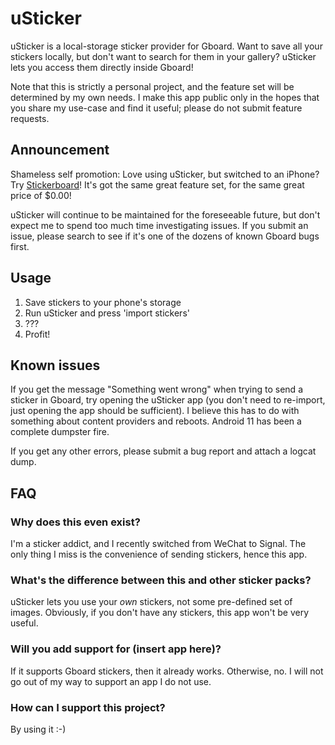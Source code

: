 # uSticker

uSticker is a local-storage sticker provider for Gboard. Want to save all
your stickers locally, but don't want to search for them in your gallery?
uSticker lets you access them directly inside Gboard!

Note that this is strictly a personal project, and the feature set will be
determined by my own needs. I make this app public only in the hopes
that you share my use-case and find it useful; please do not submit
feature requests.

## Announcement

Shameless self promotion: Love using uSticker, but switched to an iPhone?
Try [Stickerboard](https://github.com/apsun/Stickerboard)! It's got the
same great feature set, for the same great price of $0.00!

uSticker will continue to be maintained for the foreseeable future, but
don't expect me to spend too much time investigating issues. If you submit
an issue, please search to see if it's one of the dozens of known Gboard
bugs first.

## Usage

1. Save stickers to your phone's storage
2. Run uSticker and press 'import stickers'
3. ???
4. Profit!

## Known issues

If you get the message "Something went wrong" when trying to send a sticker
in Gboard, try opening the uSticker app (you don't need to re-import, just
opening the app should be sufficient). I believe this has to do with
something about content providers and reboots. Android 11 has been a
complete dumpster fire.

If you get any other errors, please submit a bug report and attach a logcat
dump.

## FAQ

### Why does this even exist?

I'm a sticker addict, and I recently switched from WeChat to Signal. The
only thing I miss is the convenience of sending stickers, hence this app.

### What's the difference between this and other sticker packs?

uSticker lets you use your *own* stickers, not some pre-defined set
of images. Obviously, if you don't have any stickers, this app won't be very
useful.

### Will you add support for (insert app here)?

If it supports Gboard stickers, then it already works. Otherwise, no. I will
not go out of my way to support an app I do not use.

### How can I support this project?

By using it :-)
